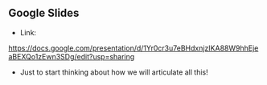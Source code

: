 ## Google Slides

- Link:

https://docs.google.com/presentation/d/1Yr0cr3u7eBHdxnjzIKA88W9hhEjeaBEXQo1zEwn3SDg/edit?usp=sharing

- Just to start thinking about how we will articulate all this!
